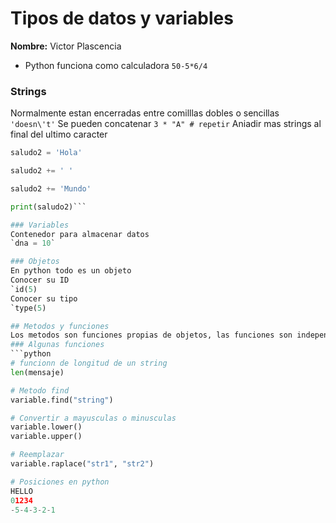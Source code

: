 # Tipos de datos y variables
__Nombre:__ Victor Plascencia

-  Python funciona como calculadora
`50-5*6/4`
### Strings
Normalmente estan encerradas entre comilllas dobles o sencillas
`'doesn\'t'`
Se pueden concatenar
`3 * "A" # repetir`
Aniadir mas strings al final del ultimo caracter
```python
saludo2 = 'Hola'

saludo2 += ' '

saludo2 += 'Mundo'

print(saludo2)```

### Variables
Contenedor para almacenar datos
`dna = 10`

### Objetos
En python todo es un objeto
Conocer su ID
`id(5)
Conocer su tipo 
`type(5)

## Metodos y funciones
Los metodos son funciones propias de objetos, las funciones son independientes.
### Algunas funciones
```python
# funcionn de longitud de un string
len(mensaje)

# Metodo find
variable.find("string")

# Convertir a mayusculas o minusculas
variable.lower()
variable.upper()

# Reemplazar
variable.raplace("str1", "str2")

# Posiciones en python
HELLO
01234
-5-4-3-2-1
```
